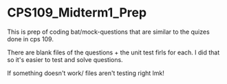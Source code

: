 # CPS109_Midterm1_Prep
This is prep of coding bat/mock-questions that are similar to the quizes done in cps 109. 


There are blank files of the questions + the unit test firls for each. I did that so it's easier to test and solve questions.

If something doesn't work/ files aren't testing right lmk! 
